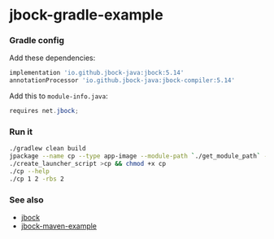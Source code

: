 # jbock-gradle-example

### Gradle config

Add these dependencies:

````groovy
implementation 'io.github.jbock-java:jbock:5.14'
annotationProcessor 'io.github.jbock-java:jbock-compiler:5.14'
````

Add this to `module-info.java`:

````java
requires net.jbock;
````

### Run it

````sh
./gradlew clean build
jpackage --name cp --type app-image --module-path `./get_module_path` --module jbock.gradle.example/net.jbock.cp.CopyFile --dest build/out
./create_launcher_script >cp && chmod +x cp
./cp --help
./cp 1 2 -rbs 2
````


### See also

* [jbock](https://github.com/jbock-java/jbock)
* [jbock-maven-example](https://github.com/jbock-java/jbock-maven-example)

